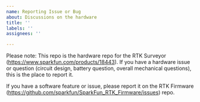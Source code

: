 ```yaml
---
name: Reporting Issue or Bug
about: Discussions on the hardware
title: ''
labels: ''
assignees: ''

---
```


Please note: This repo is the hardware repo for the RTK Surveyor (https://www.sparkfun.com/products/18443). If you have a hardware issue or question (circuit design, battery question, overall mechanical questions), this is the place to report it.

If you have a software feature or issue, please report it on the RTK Firmware (https://github.com/sparkfun/SparkFun_RTK_Firmware/issues) repo.
